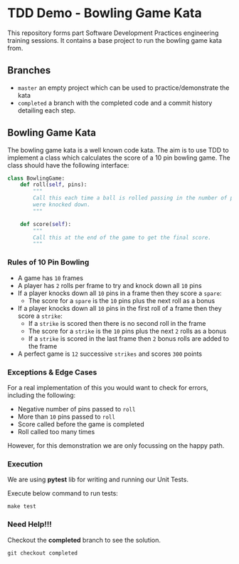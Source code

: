 # TDD Demo - Bowling Game Kata

This repository forms part Software Development Practices
engineering training sessions. It contains a base project to run the bowling
game kata from.

## Branches

- `master` an empty project which can be used to practice/demonstrate the kata
- `completed` a branch with the completed code and a commit history detailing
  each step.
  
## Bowling Game Kata

The bowling game kata is a well known code kata. The aim is to use TDD to
implement a class which calculates the score of a 10 pin bowling game. The class
should have the following interface:

```python
class BowlingGame:
    def roll(self, pins):
        """
        Call this each time a ball is rolled passing in the number of pins that
        were knocked down.
        """

    def score(self):
        """
        Call this at the end of the game to get the final score.
        """
```

### Rules of 10 Pin Bowling

- A game has `10` frames
- A player has `2` rolls per frame to try and knock down all `10` pins
- If a player knocks down all `10` pins in a frame then they score a `spare`:
  - The score for a `spare` is the `10` pins plus the next roll as a bonus
- If a player knocks down all `10` pins in the first roll of a frame then they
  score a `strike`:
  - If a `strike` is scored then there is no second roll in the frame
  - The score for a `strike` is the `10` pins plus the next `2` rolls as a bonus
  - If a `strike` is scored in the last frame then `2` bonus rolls are added to
    the frame
- A perfect game is `12` successive `strikes` and scores `300` points

### Exceptions & Edge Cases

For a real implementation of this you would want to check for errors, including
the following:

- Negative number of pins passed to `roll`
- More than `10` pins passed to `roll`
- Score called before the game is completed
- Roll called too many times

However, for this demonstration we are only focussing on the happy path.

### Execution

We are using **pytest** lib for writing and running our Unit Tests.

Execute below command to run tests:
```ssh
make test
```

### Need Help!!!

Checkout the **completed** branch to see the solution.

```ssh
git checkout completed
```